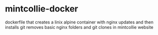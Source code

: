 # mintcollie-docker
dockerfile that creates a linix alpine container with nginx
updates and then installs git
removes basic nginx folders and git clones in mintcollie website
